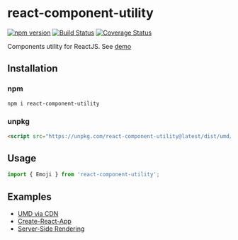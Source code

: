 # react-component-utility

[![npm version](https://badge.fury.io/js/react-component-utility.svg)](https://badge.fury.io/js/react-component-utility)
[![Build Status](https://app.travis-ci.com/frasnym/react-component-utility.svg?branch=main)](https://app.travis-ci.com/frasnym/react-component-utility)
[![Coverage Status](https://coveralls.io/repos/github/frasnym/react-component-utility/badge.svg?branch=main)](https://coveralls.io/github/frasnym/react-component-utility?branch=main)

Components utility for ReactJS. See [demo](https://frasnym.github.io/react-component-utility/)

## Installation

### npm

```sh
npm i react-component-utility
```

### unpkg
```html
<script src="https://unpkg.com/react-component-utility@latest/dist/umd/index.js"></script>
```

## Usage

```js
import { Emoji } from 'react-component-utility';
```

## Examples

- [UMD via CDN](./examples/cdn)
- [Create-React-App](./examples/cra)
- [Server-Side Rendering](./examples/ssr)
